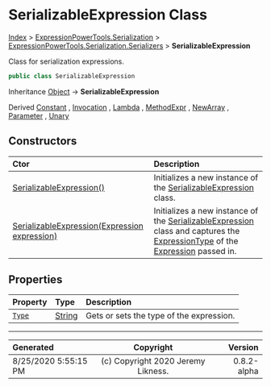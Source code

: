 ﻿# SerializableExpression Class

[Index](../index.md) > [ExpressionPowerTools.Serialization](ExpressionPowerTools.Serialization.a.md) > [ExpressionPowerTools.Serialization.Serializers](ExpressionPowerTools.Serialization.Serializers.n.md) > **SerializableExpression**

Class for serialization expressions.

```csharp
public class SerializableExpression
```

Inheritance [Object](https://docs.microsoft.com/dotnet/api/system.object) → **SerializableExpression**

Derived  [Constant](ExpressionPowerTools.Serialization.Serializers.Constant.cs.md) ,  [Invocation](ExpressionPowerTools.Serialization.Serializers.Invocation.cs.md) ,  [Lambda](ExpressionPowerTools.Serialization.Serializers.Lambda.cs.md) ,  [MethodExpr](ExpressionPowerTools.Serialization.Serializers.MethodExpr.cs.md) ,  [NewArray](ExpressionPowerTools.Serialization.Serializers.NewArray.cs.md) ,  [Parameter](ExpressionPowerTools.Serialization.Serializers.Parameter.cs.md) ,  [Unary](ExpressionPowerTools.Serialization.Serializers.Unary.cs.md) 

## Constructors

| Ctor | Description |
| :-- | :-- |
| [SerializableExpression()](ExpressionPowerTools.Serialization.Serializers.SerializableExpression.ctor.md#serializableexpression) | Initializes a new instance of the [SerializableExpression](ExpressionPowerTools.Serialization.Serializers.SerializableExpression.cs.md) class. |
| [SerializableExpression(Expression expression)](ExpressionPowerTools.Serialization.Serializers.SerializableExpression.ctor.md#serializableexpressionexpression-expression) | Initializes a new instance of the [SerializableExpression](ExpressionPowerTools.Serialization.Serializers.SerializableExpression.cs.md) class and captures            the [ExpressionType](https://docs.microsoft.com/dotnet/api/system.linq.expressions.expressiontype) of the [Expression](https://docs.microsoft.com/dotnet/api/system.linq.expressions.expression) passed in. |
## Properties

| Property | Type | Description |
| :-- | :-- | :-- |
| [`Type`](ExpressionPowerTools.Serialization.Serializers.SerializableExpression.Type.prop.md) | [String](https://docs.microsoft.com/dotnet/api/system.string) | Gets or sets the type of the expression. |


---

| Generated | Copyright | Version |
| :-- | :-: | --: |
| 8/25/2020 5:55:15 PM | (c) Copyright 2020 Jeremy Likness. | 0.8.2-alpha |
